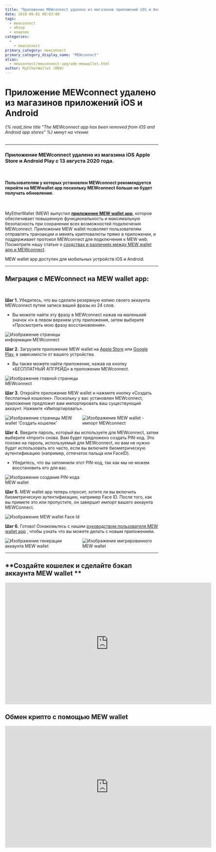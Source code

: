 ```yaml
---
title: "Приложение MEWconnect удалено из магазинов приложений iOS и Android"
date: 2018-06-01 00:03:00
tags:
  - mewconnect
  - обзор
  - кошелек
categories:
  - 
    - mewconnect
primary_category: mewconnect
primary_category_display_name: "MEWconnect"
alias:
  - mewconnect/mewconnect-upgrade-mewwallet.html
author: MyEtherWallet (MEW)
---
```


# **Приложение MEWconnect удалено из магазинов приложений iOS и Android**

###### {% read_time title "The MEWconnect app has been removed from iOS and Android app stores" %} минут на чтение

* * *

### **Приложение MEWconnect удалено из магазина iOS Apple Store и Android Play с 13 августа 2020 года.**

<br>

#### **Пользователям у которых установлен MEWconnect рекомендуется перейти на MEWwallet app поскольку MEWconnect больше не будет получать обновления.**

<br>

MyEtherWallet (MEW) выпустил [**приложение MEW wallet app**](https://mewwallet.myetherwallet.com), которое обеспечивает повышенную функциональность и максимальную безопасность при сохранении всех возможностей подключения MEWconnect. Приложение MEW wallet позволяет пользователям отправлять транзакции и менять криптовалюты прямо в приложении, и поддерживает протокол MEWconnect для подключения к MEW web. Посмотрите нашу статью о [сходствах и различиях между MEW wallet app и MEWconnect](/@@@@@@/mewwallet/mewwallet-vs-mewconnect/).

MEW wallet app доступен для мобильных устройств iOS и Android.

* * *

## **Миграция с MEWconnect на MEW wallet app:**

<br>

**Шаг 1.** Убедитесь, что вы сделали резервную копию своего аккаунта MEWconnect путем записи вашей фразы из 24 слов.

-   Вы можете найти эту фразу в MEWconnect нажав на маленький значок «i» в левом верхнем углу приложения, затем выберите «Просмотреть мою фразу восстановления».

<img src="/images/posts/mewconnect/mwmigrate2.PNG" alt="Изображение страницы информации MEWconnect" style="max-width: 250px;" />

**Шаг 2.** Загрузите приложение MEW wallet на [Apple Store](https://apps.apple.com/us/app/mew-wallet-ethereum-wallet/id1464614025) или [Google Play](https://play.google.com/store/apps/details?id=com.myetherwallet.mewwallet&hl=en_US), в зависимости от вашего устройства.

-   Вы также можете найти приложение, нажав на кнопку «БЕСПЛАТНЫЙ АПГРЕЙД» в приложении MEWconnect.

<img src="/images/posts/mewconnect/mwmigrate1.PNG" alt="Изображение главной страницы MEWconnect" style="max-width: 250px;" />

**Шаг 3.** Откройте приложение MEW wallet и нажмите кнопку «Создать бесплатный кошелек». Поскольку у вас установлен MEWconnect, приложение предложит вам импортировать ваш существующий аккаунт. Нажмите «Импортировать».

<div class="d-flex justify-content-center flex-wrap margin-0">
  <img src="/images/posts/mewconnect/mwmigrate3.PNG" alt="Изображение страницы MEW wallet 'Создать кошелек'" style="max-width: 250px;" />
  <img src="/images/posts/mewconnect/mwmigrate5.PNG" alt="Изображение MEW wallet - импорт MEWconnect" style="max-width: 250px;" />
</div>

**Шаг 4.** Введите пароль, который вы используете для MEWconnect, затем выберите «Import» снова. Вам будет предложено создать PIN-код. Это похоже на пароль, используемый для MEWconnect, но вам не нужно будет использовать его часто, если вы включите биометрическую аутентификацию (например, отпечаток пальца или FaceID).

-   Убедитесь, что вы запомнили этот PIN-код, так как мы не можем восстановить его для вас.

<img src="/images/posts/mewconnect/mwmigrate4.PNG" alt="Изображение создания PIN-кода MEW wallet" style="max-width: 250px;" />

**Шаг 5.** MEW wallet app теперь спросит, хотите ли вы включить биометрическую аутентификацию, например Face ID. После того, как вы примете это или пропустите, он завершит импорт вашего аккаунта MEWConnect.

<img src="/images/posts/mewconnect/mwmigrate6.PNG" alt="Изображение MEW wallet Face Id" style="max-width: 250px;" />

**Шаг 6.** Готово! Ознакомьтесь с нашим [руководством пользователя MEW wallet app](/@@@@@@/mewwallet/mewwallet-user-guide/) , чтобы узнать что вы можете делать с новым приложением.

<div class="d-flex justify-content-center flex-wrap margin-0">
  <img src="/images/posts/mewconnect/mwmigrate7.PNG" alt="Изображение генерации аккаунта MEW wallet" style="max-width: 250px;" />
  <img src="/images/posts/mewconnect/mwmigrate8.PNG" alt="Изображение мигрированного MEW wallet" style="max-width: 250px;" />
</div>

* * *

## **Создайте кошелек и сделайте бэкап аккаунта MEW wallet **

<div class="youtube-video">
<iframe width="678" height="400" src="https://www.youtube.com/embed/8G5s2xR8vL8" frameborder="0" allow="accelerometer; autoplay; encrypted-media; gyroscope; picture-in-picture" allowfullscreen></iframe>
</div>

## **Обмен крипто с помощью MEW wallet**

<div class="youtube-video">
<iframe width="678" height="400" src="https://www.youtube.com/embed/oN54-tVl4z8" frameborder="0" allow="accelerometer; autoplay; encrypted-media; gyroscope; picture-in-picture" allowfullscreen></iframe>
</div>
